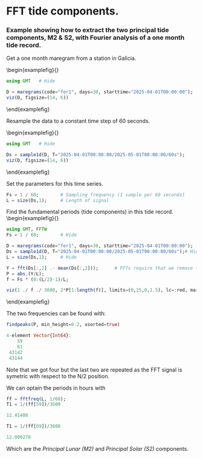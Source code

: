 # FFT tide components.

### Example showing how to extract the two principal tide components, M2 & S2, with Fourier analysis of a one month tide record.

Get a one month maregram from a station in Galicia.

\begin{examplefig}{}
```julia
using GMT	# Hide

D = maregrams(code="fer1", days=30, starttime="2025-04-01T00:00:00");
viz(D, figsize=(14, 6))
```
\end{examplefig}

Resample the data to a constant time step of 60 seconds.

\begin{examplefig}{}
```julia
using GMT	# Hide

Ds = sample1d(D, T="2025-04-01T00:00:00/2025-05-01T00:00:00/60s");
viz(D, figsize=(14, 6))
```
\end{examplefig}

Set the parameters for this time series.

```julia
Fs = 1 / 60;		# Sampling frequency (1 sample per 60 seconds)
L = size(Ds,1);		# Length of signal
```

Find the fundamental periods (tide components) in this tide record.
\begin{examplefig}{}
```julia
using GMT, FFTW
Fs = 1 / 60;		# Hide

D = maregrams(code="fer1", days=30, starttime="2025-04-01T00:00:00");   # Hide
Ds = sample1d(D, T="2025-04-01T00:00:00/2025-05-01T00:00:00/60s");# Hide
L = size(Ds,1);		# Hide

Y = fft(Ds[:,2] .- mean(Ds[:,2]));		# FFTs require that we remove the mean (the zero frequency).
P = abs.(Y/L);
f = Fs * (0:(L/2)-1)/L;

viz(1 ./ f ./ 3600, 2*P[1:length(f)], limits=(0,25,0,1.5), lc=:red, marker=:point, figsize=(15,6))
```
\end{examplefig}

The two frequencies can be found with:


```julia
findpeaks(P, min_height=0.2, xsorted=true)

4-element Vector{Int64}:
    59
    61
 43142
 43144
```

Note that we got four but the last two are repeated as the FFT signal is symetric with respect to the N/2 position.

We can optain the periods in hours with


```julia
ff = fftfreq(L, 1/60);
T1 = 1/(ff[59])/3600

12.41408

T1 = 1/(ff[69])/3600

12.000278
```

Which are the _Principal Lunar (M2)_ and _Principal Solar (S2)_ components.
